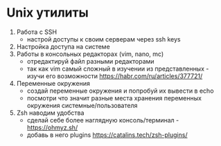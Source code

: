 # Unix утилиты
1. Работа с SSH 
   - настрой доступы к своим серверам через ssh keys
2. Настройка доступа на системе 
3. Работы в консольных редакторах (vim, nano, mc)
   - отредактируй файл разными редакторами 
   - так как vim самый сложный в изучении из представленных - изучи его возможности https://habr.com/ru/articles/377721/
4. Переменные окружения 
   - создай переменные окружения и попробуй их вывести в echo 
   - посмотри что значит разные места хранения переменных окружения системные/пользователя 
5. Zsh наводим удобства 
   - сделай себе более наглядную консоль/терминал - https://ohmyz.sh/
   - добавь в него plugins https://catalins.tech/zsh-plugins/